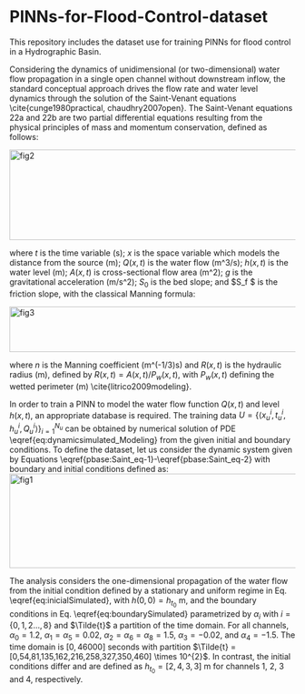 # PINNs-for-Flood-Control-dataset
This repository includes the dataset use for training PINNs for flood control in a Hydrographic Basin.

Considering the dynamics of unidimensional (or two-dimensional) water flow propagation in a single open channel without downstream inflow, the standard conceptual approach drives the flow rate and water level dynamics through the solution of the Saint-Venant equations \cite{cunge1980practical, chaudhry2007open}. The Saint-Venant equations 22a and 22b are two partial differential equations resulting from the physical principles of mass and momentum conservation, defined as follows:

<img width="718" height="159" alt="fig2" src="https://github.com/user-attachments/assets/9f9f8320-5c75-4c8c-b723-8c020b16b5b9" />

where $t$ is the time variable (s); $x$ is the space variable which models the distance from the source (m); $Q(x,t)$ is the water flow (m^3/s); $h(x,t)$  is the water level (m); $A(x,t)$ is cross-sectional flow area (m^2); $g$ is the gravitational acceleration (m/s^2); $S_0$ is the bed slope; and $S_f $ is the friction slope, with the classical Manning formula:

 <img width="597" height="80" alt="fig3" src="https://github.com/user-attachments/assets/343932a8-ae98-4b99-8f5f-80af70b841d4" />

where $n$ is the Manning coefficient (m^(-1/3)s) and $R(x,t)$ is the hydraulic radius (m), defined by $R(x,t) = A(x,t)/P_w(x,t)$, with $P_w(x,t)$ defining the wetted perimeter (m)  \cite{litrico2009modeling}.

In order to train a PINN to model the water flow function $Q(x,t)$ and level $h(x,t)$, an appropriate database is required. The training data $U= \left\{\langle x^{i}_{u}, t^{i}_{u},h^{i}_{u}, Q^{i}_{u}\rangle \right\}^{N_u}_{i=1}$ can be obtained by numerical solution of PDE \eqref{eq:dynamicsimulated_Modeling} from the given initial and boundary conditions. To define the dataset, let us consider the dynamic system given by Equations \eqref{pbase:Saint_eq-1}-\eqref{pbase:Saint_eq-2} with boundary and initial conditions defined as:
    <img width="815" height="166" alt="fig1" src="https://github.com/user-attachments/assets/84d8a998-884e-47b4-9eae-a0d81f1c9c2a" />

The analysis considers the one-dimensional propagation of the water flow from the initial condition defined by a stationary and uniform regime in Eq. \eqref{eq:inicialSimulated}, with $h(0,0) = h_{t_0}$ m, and the boundary conditions in Eq. \eqref{eq:boundarySimulated} parametrized by $\alpha_i$ with $i = \{0,1,2 \dots, 8 \}$ and $\Tilde{t}$ a partition of the time domain. For all channels, $\alpha_0 = 1.2$, $\alpha_1 = \alpha_5 = 0.02$, $\alpha_2 = \alpha_6 = \alpha_8 =1.5$, $\alpha_3 = -0.02$, and $\alpha_4 = -1.5$. The time domain is $[0,46000]$ seconds with partition $\Tilde{t} = [0,54,81,135,162,216,258,327,350,460] \times 10^{2}$. In contrast, the initial conditions differ and are defined as $h_{t_0} = [2,4,3,3]$ m for channels 1, 2, 3 and 4, respectively.

